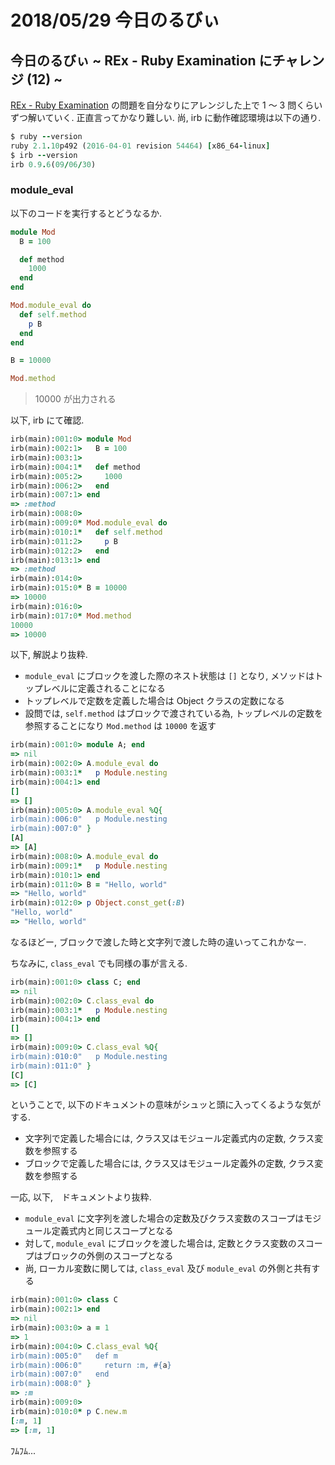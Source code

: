 # 2018/05/29 今日のるびぃ

## 今日のるびぃ ~ REx - Ruby Examination にチャレンジ (12) ~

[REx - Ruby Examination](https://rex.libertyfish.co.jp/) の問題を自分なりにアレンジした上で 1 〜 3 問くらいずつ解いていく. 正直言ってかなり難しい. 尚, irb に動作確認環境は以下の通り.

```ruby
$ ruby --version
ruby 2.1.10p492 (2016-04-01 revision 54464) [x86_64-linux]
$ irb --version
irb 0.9.6(09/06/30)
```

### module_eval

以下のコードを実行するとどうなるか.

```ruby
module Mod
  B = 100

  def method
    1000
  end
end

Mod.module_eval do
  def self.method
    p B
  end
end

B = 10000

Mod.method
```

> 10000 が出力される

以下, irb にて確認.

```ruby
irb(main):001:0> module Mod
irb(main):002:1>   B = 100
irb(main):003:1> 
irb(main):004:1*   def method
irb(main):005:2>     1000
irb(main):006:2>   end
irb(main):007:1> end
=> :method
irb(main):008:0> 
irb(main):009:0* Mod.module_eval do
irb(main):010:1*   def self.method
irb(main):011:2>     p B
irb(main):012:2>   end
irb(main):013:1> end
=> :method
irb(main):014:0> 
irb(main):015:0* B = 10000
=> 10000
irb(main):016:0> 
irb(main):017:0* Mod.method
10000
=> 10000
```

以下, 解説より抜粋.

* `module_eval` にブロックを渡した際のネスト状態は `[]` となり, メソッドはトップレベルに定義されることになる
* トップレベルで定数を定義した場合は Object クラスの定数になる
* 設問では, `self.method` はブロックで渡されている為, トップレベルの定数を参照することになり `Mod.method` は `10000` を返す

```ruby
irb(main):001:0> module A; end
=> nil
irb(main):002:0> A.module_eval do
irb(main):003:1*   p Module.nesting
irb(main):004:1> end
[]
=> []
irb(main):005:0> A.module_eval %Q{
irb(main):006:0"   p Module.nesting
irb(main):007:0" }
[A]
=> [A]
irb(main):008:0> A.module_eval do
irb(main):009:1*   p Module.nesting
irb(main):010:1> end
irb(main):011:0> B = "Hello, world"
=> "Hello, world"
irb(main):012:0> p Object.const_get(:B)
"Hello, world"
=> "Hello, world"
```

なるほどー, ブロックで渡した時と文字列で渡した時の違いってこれかなー.

ちなみに, `class_eval` でも同様の事が言える.

```ruby
irb(main):001:0> class C; end
=> nil
irb(main):002:0> C.class_eval do
irb(main):003:1*   p Module.nesting
irb(main):004:1> end
[]
=> []
irb(main):009:0> C.class_eval %Q{
irb(main):010:0"   p Module.nesting
irb(main):011:0" }
[C]
=> [C]
```

ということで, 以下のドキュメントの意味がシュッと頭に入ってくるような気がする.

* 文字列で定義した場合には, クラス又はモジュール定義式内の定数, クラス変数を参照する
* ブロックで定義した場合には, クラス又はモジュール定義外の定数, クラス変数を参照する

一応, 以下,　ドキュメントより抜粋.

* `module_eval` に文字列を渡した場合の定数及びクラス変数のスコープはモジュール定義式内と同じスコープとなる
* 対して, `module_eval` にブロックを渡した場合は, 定数とクラス変数のスコープはブロックの外側のスコープとなる
* 尚, ローカル変数に関しては, `class_eval` 及び `module_eval` の外側と共有する

```ruby
irb(main):001:0> class C
irb(main):002:1> end
=> nil
irb(main):003:0> a = 1
=> 1
irb(main):004:0> C.class_eval %Q{
irb(main):005:0"   def m
irb(main):006:0"     return :m, #{a}
irb(main):007:0"   end
irb(main):008:0" }
=> :m
irb(main):009:0> 
irb(main):010:0* p C.new.m
[:m, 1]
=> [:m, 1]
```

ﾌﾑﾌﾑ...
